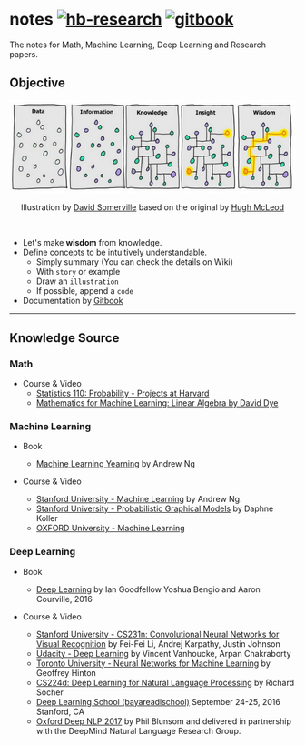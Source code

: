 # notes [![hb-research](https://img.shields.io/badge/hb--research-notes-green.svg?style=flat&colorA=448C57&colorB=555555)](https://github.com/hb-research)  [![gitbook](https://aleen42.github.io/badges/src/gitbook_2.svg)](https://humanbrain.gitbook.io/notes/)  


The notes for Math, Machine Learning, Deep Learning and Research papers.


## Objective

![image](images/data_to_wisdom.jpg)

<p align="center">
Illustration by <a href="http://www.smrvl.com/blog/">David Somerville</a> based on the original by <a href="https://twitter.com/gapingvoid/statuses/423952995240648704">Hugh McLeod</a>
</p>

<br/>

- Let's make **wisdom** from knowledge.
- Define concepts to be intuitively understandable.
    * Simply summary (You can check the details on Wiki)
    * With `story` or example
    * Draw an `illustration`
    * If possible, append a `code`
- Documentation by [Gitbook](https://humanbrain.gitbook.io/notes/)


---


## Knowledge Source

### Math

- Course & Video
	* [Statistics 110: Probability - Projects at Harvard](https://www.youtube.com/playlist?list=PL2SOU6wwxB0uwwH80KTQ6ht66KWxbzTIo)
	* [Mathematics for Machine Learning: Linear Algebra by David Dye](https://www.coursera.org/learn/linear-algebra-machine-learning)

### Machine Learning

- Book
    * [Machine Learning Yearning](https://www.deeplearning.ai/machine-learning-yearning/) by Andrew Ng
	
- Course & Video
	* [Stanford University - Machine Learning](https://www.coursera.org/learn/machine-learning) by Andrew Ng.
	* [Stanford University - Probabilistic Graphical Models](https://www.coursera.org/course/pgm) by Daphne Koller
	* [OXFORD University - Machine Learning](https://www.cs.ox.ac.uk/people/nando.defreitas/machinelearning/)

### Deep Learning

- Book
    * [Deep Learning](http://www.deeplearningbook.org/) by Ian Goodfellow Yoshua Bengio and Aaron Courville, 2016

- Course & Video
	* [Stanford University - CS231n: Convolutional Neural Networks for Visual Recognition](http://cs231n.stanford.edu/index.html) by Fei-Fei Li, Andrej Karpathy, Justin Johnson
	* [Udacity - Deep Learning](https://www.udacity.com/course/deep-learning--ud730) by Vincent Vanhoucke, Arpan Chakraborty
	* [Toronto University - Neural Networks for Machine Learning](https://www.coursera.org/course/neuralnets) by Geoffrey Hinton
	* [CS224d: Deep Learning for Natural Language Processing](http://cs224d.stanford.edu/index.html) by Richard Socher
	* [Deep Learning School (bayareadlschool)](http://www.bayareadlschool.org/) September 24-25, 2016 Stanford, CA
	* [Oxford Deep NLP 2017](https://github.com/oxford-cs-deepnlp-2017/lectures) by  Phil Blunsom and delivered in partnership with the DeepMind Natural Language Research Group.